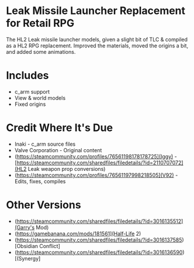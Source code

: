 # Leak Missile Launcher Replacement for Retail RPG
 
The HL2 Leak missile launcher models, given a slight bit of TLC & compiled as a HL2 RPG replacement. Improved the materials, moved the origins a bit, and added some animations.

# Includes
* c_arm support
* View & world models
* Fixed origins

# Credit Where It's Due
* Inaki - c_arm source files
* Valve Corporation - Original content
* (https://steamcommunity.com/profiles/76561198178178725](Iggy) - [https://steamcommunity.com/sharedfiles/filedetails/?id=2110707072](HL2 Leak weapon prop conversions)
* (https://steamcommunity.com/profiles/76561197998218505](V92) - Edits, fixes, compiles

# Other Versions
* (https://steamcommunity.com/sharedfiles/filedetails/?id=3016135512](Garry's Mod)
* (https://gamebanana.com/mods/181561](Half-Life 2)
* (https://steamcommunity.com/sharedfiles/filedetails/?id=3016137585)[Obsidian Conflict]
* (https://steamcommunity.com/sharedfiles/filedetails/?id=3016136590)[(Synergy]
